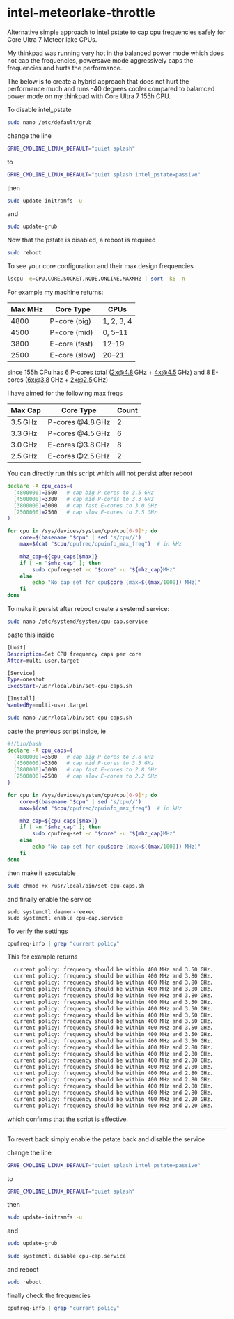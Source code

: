 # intel-meteorlake-throttle
Alternative simple approach to intel pstate to cap cpu frequencies safely for Core Ultra 7 Meteor lake CPUs. 

My thinkpad was running very hot in the balanced power mode which does not cap the frequencies, powersave mode aggressively caps the frequencies and hurts the performance.

The below is to create a hybrid approach that does not hurt the performance much and runs -40 degrees cooler compared to balamced power mode on my thinkpad with Core Ultra 7 155h CPU.

To disable intel_pstate
```bash
sudo nano /etc/default/grub
```
change the line 
```bash
GRUB_CMDLINE_LINUX_DEFAULT="quiet splash"
```
to
```bash
GRUB_CMDLINE_LINUX_DEFAULT="quiet splash intel_pstate=passive"
```
then
```bash
sudo update-initramfs -u
```
and
```bash
sudo update-grub
```
Now that the pstate is disabled, a reboot is required

```bash
sudo reboot
```
To see your core configuration and their max design frequencies 
```bash
lscpu -e=CPU,CORE,SOCKET,NODE,ONLINE,MAXMHZ | sort -k6 -n
```
For example my machine returns:

| Max MHz | Core Type | CPUs |
| ------- | -------------- | ---------- |
| 4800    | P-core (big)     | 1, 2, 3, 4 |
| 4500    | P-core (mid)     | 0, 5–11    |
| 3800    | E-core (fast)    | 12–19      |
| 2500    | E-core (slow)    | 20–21      |

since  155h CPu has 6 P-cores total (2x@4.8 GHz + 4x@4.5 GHz) and 8 E-cores (6x@3.8 GHz + 2x@2.5 GHz)

I have aimed for the following max freqs

| Max Cap | Core Type        | Count |
| ------- | ---------------- | ----- |
| 3.5 GHz | P-cores @4.8 GHz | 2     |
| 3.3 GHz | P-cores @4.5 GHz | 6     |
| 3.0 GHz | E-cores @3.8 GHz | 8     |
| 2.5 GHz | E-cores @2.5 GHz | 2     |

You can directly run this script which will not persist after reboot
```bash
declare -A cpu_caps=(
  [4800000]=3500   # cap big P-cores to 3.5 GHz
  [4500000]=3300   # cap mid P-cores to 3.3 GHz
  [3800000]=3000   # cap fast E-cores to 3.0 GHz
  [2500000]=2500   # cap slow E-cores to 2.5 GHz
)

for cpu in /sys/devices/system/cpu/cpu[0-9]*; do
    core=$(basename "$cpu" | sed 's/cpu//')
    max=$(cat "$cpu/cpufreq/cpuinfo_max_freq")  # in kHz

    mhz_cap=${cpu_caps[$max]}
    if [ -n "$mhz_cap" ]; then
        sudo cpufreq-set -c "$core" -u "${mhz_cap}MHz"
    else
        echo "No cap set for cpu$core (max=$((max/1000)) MHz)"
    fi
done
```

To make it persist after reboot create a systemd service:
```bash
sudo nano /etc/systemd/system/cpu-cap.service
```
paste this inside
```bash
[Unit]
Description=Set CPU frequency caps per core
After=multi-user.target

[Service]
Type=oneshot
ExecStart=/usr/local/bin/set-cpu-caps.sh

[Install]
WantedBy=multi-user.target
```

```bash
sudo nano /usr/local/bin/set-cpu-caps.sh
```
paste the previous script inside, ie
```bash
#!/bin/bash
declare -A cpu_caps=(
  [4800000]=3500   # cap big P-cores to 3.8 GHz
  [4500000]=3300   # cap mid P-cores to 3.5 GHz
  [3800000]=3000   # cap fast E-cores to 2.8 GHz
  [2500000]=2500   # cap slow E-cores to 2.2 GHz
)

for cpu in /sys/devices/system/cpu/cpu[0-9]*; do
    core=$(basename "$cpu" | sed 's/cpu//')
    max=$(cat "$cpu/cpufreq/cpuinfo_max_freq")  # in kHz

    mhz_cap=${cpu_caps[$max]}
    if [ -n "$mhz_cap" ]; then
        sudo cpufreq-set -c "$core" -u "${mhz_cap}MHz"
    else
        echo "No cap set for cpu$core (max=$((max/1000)) MHz)"
    fi
done
```
then make it executable
```bash
sudo chmod +x /usr/local/bin/set-cpu-caps.sh
```
and finally enable the service
```
sudo systemctl daemon-reexec
sudo systemctl enable cpu-cap.service
```

To verify the settings
```bash
cpufreq-info | grep "current policy"
```
This for example returns 
```bash
  current policy: frequency should be within 400 MHz and 3.50 GHz.
  current policy: frequency should be within 400 MHz and 3.80 GHz.
  current policy: frequency should be within 400 MHz and 3.80 GHz.
  current policy: frequency should be within 400 MHz and 3.80 GHz.
  current policy: frequency should be within 400 MHz and 3.80 GHz.
  current policy: frequency should be within 400 MHz and 3.50 GHz.
  current policy: frequency should be within 400 MHz and 3.50 GHz.
  current policy: frequency should be within 400 MHz and 3.50 GHz.
  current policy: frequency should be within 400 MHz and 3.50 GHz.
  current policy: frequency should be within 400 MHz and 3.50 GHz.
  current policy: frequency should be within 400 MHz and 3.50 GHz.
  current policy: frequency should be within 400 MHz and 3.50 GHz.
  current policy: frequency should be within 400 MHz and 2.80 GHz.
  current policy: frequency should be within 400 MHz and 2.80 GHz.
  current policy: frequency should be within 400 MHz and 2.80 GHz.
  current policy: frequency should be within 400 MHz and 2.80 GHz.
  current policy: frequency should be within 400 MHz and 2.80 GHz.
  current policy: frequency should be within 400 MHz and 2.80 GHz.
  current policy: frequency should be within 400 MHz and 2.80 GHz.
  current policy: frequency should be within 400 MHz and 2.80 GHz.
  current policy: frequency should be within 400 MHz and 2.20 GHz.
  current policy: frequency should be within 400 MHz and 2.20 GHz.
```
which confirms that the script is effective. 

---

To revert back simply enable the pstate back and disable the service

change the line 
```bash
GRUB_CMDLINE_LINUX_DEFAULT="quiet splash intel_pstate=passive"
```
to
```bash
GRUB_CMDLINE_LINUX_DEFAULT="quiet splash"
```
then
```bash
sudo update-initramfs -u
```
and
```bash
sudo update-grub
```
```bash
sudo systemctl disable cpu-cap.service
```
and reboot
```bash
sudo reboot
```
finally check the frequencies
```bash
cpufreq-info | grep "current policy"
```

